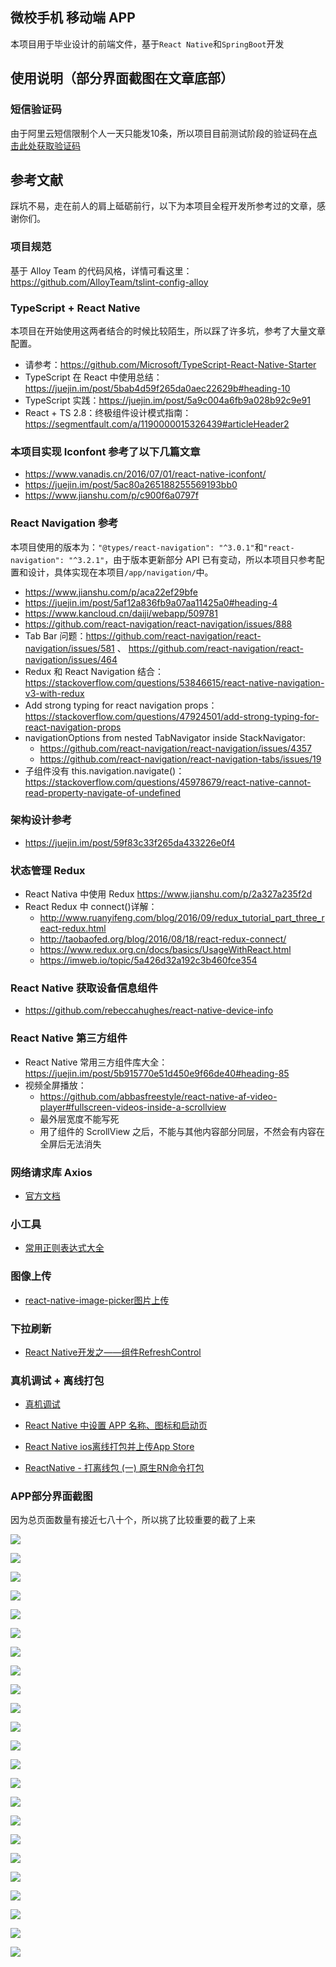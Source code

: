 ## 微校手机 移动端 APP

本项目用于毕业设计的前端文件，基于`React Native`和`SpringBoot`开发

## 使用说明（部分界面截图在文章底部）

### 短信验证码

由于阿里云短信限制个人一天只能发10条，所以项目目前测试阶段的验证码在[点击此处获取验证码](http://code.miaoroom.com)

## 参考文献

踩坑不易，走在前人的肩上砥砺前行，以下为本项目全程开发所参考过的文章，感谢你们。

### 项目规范

基于 Alloy Team 的代码风格，详情可看这里：https://github.com/AlloyTeam/tslint-config-alloy

### TypeScript + React Native

本项目在开始使用这两者结合的时候比较陌生，所以踩了许多坑，参考了大量文章配置。

- 请参考：https://github.com/Microsoft/TypeScript-React-Native-Starter
- TypeScript 在 React 中使用总结：https://juejin.im/post/5bab4d59f265da0aec22629b#heading-10
- TypeScript 实践：https://juejin.im/post/5a9c004a6fb9a028b92c9e91
- React + TS 2.8：终极组件设计模式指南：https://segmentfault.com/a/1190000015326439#articleHeader2

### 本项目实现 Iconfont 参考了以下几篇文章

- https://www.vanadis.cn/2016/07/01/react-native-iconfont/
- https://juejin.im/post/5ac80a265188255569193bb0
- https://www.jianshu.com/p/c900f6a0797f

### React Navigation 参考

本项目使用的版本为：`"@types/react-navigation": "^3.0.1"`和`"react-navigation": "^3.2.1"`，由于版本更新部分 API 已有变动，所以本项目只参考配置和设计，具体实现在本项目`/app/navigation/`中。

- https://www.jianshu.com/p/aca22ef29bfe
- https://juejin.im/post/5af12a836fb9a07aa11425a0#heading-4
- https://www.kancloud.cn/daiji/webapp/509781
- https://github.com/react-navigation/react-navigation/issues/888
- Tab Bar 问题：https://github.com/react-navigation/react-navigation/issues/581 、 https://github.com/react-navigation/react-navigation/issues/464
- Redux 和 React Navigation 结合： https://stackoverflow.com/questions/53846615/react-native-navigation-v3-with-redux
- Add strong typing for react navigation props： https://stackoverflow.com/questions/47924501/add-strong-typing-for-react-navigation-props
- navigationOptions from nested TabNavigator inside StackNavigator:
  - https://github.com/react-navigation/react-navigation/issues/4357
  - https://github.com/react-navigation/react-navigation-tabs/issues/19
- 子组件没有 this.navigation.navigate()：https://stackoverflow.com/questions/45978679/react-native-cannot-read-property-navigate-of-undefined

### 架构设计参考

- https://juejin.im/post/59f83c33f265da433226e0f4

### 状态管理 Redux

- React Nativa 中使用 Redux https://www.jianshu.com/p/2a327a235f2d
- React Redux 中 connect()详解：
  - http://www.ruanyifeng.com/blog/2016/09/redux_tutorial_part_three_react-redux.html
  - http://taobaofed.org/blog/2016/08/18/react-redux-connect/
  - https://www.redux.org.cn/docs/basics/UsageWithReact.html
  - https://imweb.io/topic/5a426d32a192c3b460fce354

### React Native 获取设备信息组件

- https://github.com/rebeccahughes/react-native-device-info

### React Native 第三方组件

- React Native 常用三方组件库大全：https://juejin.im/post/5b915770e51d450e9f66de40#heading-85
- 视频全屏播放：
  - https://github.com/abbasfreestyle/react-native-af-video-player#fullscreen-videos-inside-a-scrollview
  - 最外层宽度不能写死
  - 用了组件的 ScrollView 之后，不能与其他内容部分同层，不然会有内容在全屏后无法消失

### 网络请求库 Axios

- [官方文档](https://github.com/axios/axios)

### 小工具

- [常用正则表达式大全](https://www.html.cn/archives/7991)

### 图像上传

- [react-native-image-picker图片上传](https://www.jianshu.com/p/c2aecf93e1af)

### 下拉刷新

- [React Native开发之——组件RefreshControl](https://blog.csdn.net/calvin_zhou/article/details/79680056)

### 真机调试 + 离线打包

- [真机调试](https://github.com/facebook/react-native/issues/21480#issuecomment-428547909)

- [React Native 中设置 APP 名称、图标和启动页](https://www.jianshu.com/p/727c6057fc0a)

- [React Native ios离线打包并上传App Store](http://www.huangyuhong.com/2018/03/react-native-ios%E7%A6%BB%E7%BA%BF%E6%89%93%E5%8C%85/)

- [ReactNative - 打离线包 (一) 原生RN命令打包](https://www.jianshu.com/p/bb7c5f1d304e)

### APP部分界面截图

因为总页面数量有接近七八十个，所以挑了比较重要的截了上来

![](app/image/screenshot/1.png)

![](app/image/screenshot/2.png)

![](app/image/screenshot/3.png)

![](app/image/screenshot/4.png)

![](app/image/screenshot/5.png)

![](app/image/screenshot/6.png)

![](app/image/screenshot/7.png)

![](app/image/screenshot/8.png)

![](app/image/screenshot/9.png)

![](app/image/screenshot/10.png)

![](app/image/screenshot/11.png)

![](app/image/screenshot/12.png)

![](app/image/screenshot/13.png)

![](app/image/screenshot/14.png)

![](app/image/screenshot/15.png)

![](app/image/screenshot/16.png)

![](app/image/screenshot/17.png)

![](app/image/screenshot/18.png)

![](app/image/screenshot/19.png)

![](app/image/screenshot/20.png)

![](app/image/screenshot/21.png)

![](app/image/screenshot/22.png)

![](app/image/screenshot/23.png)
